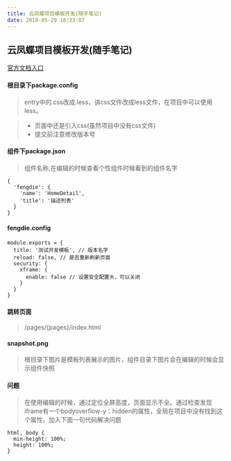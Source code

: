 ```yaml
---
title: 云凤蝶项目模板开发(随手笔记)
date: 2018-05-29 16:23:07
---
```

## 云凤蝶项目模板开发(随手笔记)

[官方文档入口](https://www.yunfengdie.com/doc/user-guide/quick-start)

#### 根目录下package.config 
> entry中的.css改成.less，讲css文件改成less文件，在项目中可以使用less。 


> * 页面中还是引入css(虽然项目中没有css文件)
> * 提交前注意修改版本号

#### 组件下package.json
> 组件名称,在编辑的时候查看个性组件时候看到的组件名字

```
{
  'fengdie': {
    'name': 'HomeDetail',
    'title': '描述列表'
  }
}

```

#### fengdie.config

```
module.exports = {
  title: '测试开发模板', // 版本名字
  reload: false, // 是否重新刷新页面
  security: {
    xframe: {
      enable: false // 设置安全配置头，可以关闭
    }
  }
}

```

#### 跳转页面
> /pages/{pages}/index.html


#### snapshot.png
> 根目录下图片是模板列表展示的图片，组件目录下图片会在编辑的时候会显示组件快照

#### 问题
> 在使用编辑的时候，通过定位全屏高度，页面显示不全。通过检查发现iframe有一个bodyoverflow-y：hidden的属性，全局在项目中没有找到这个属性，加入下面一句代码解决问题

```
html, body {
  min-height: 100%;
  height: 100%;
}
```
  